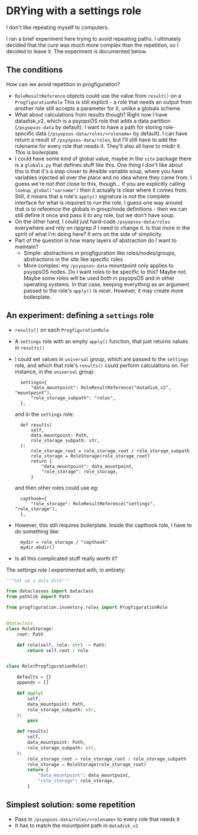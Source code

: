 # DRYing with a settings role

I don't like repeating myself to computers.

I ran a brief experiment here trying to avoid repeating paths.
I ultimately decided that the cure was much more complex than the repetition,
so I decided to leave it.
The experiment is documented below.

## The conditions

How can we avoid repetition in progfiguration?

* `RoleResultReference` objects could use the value from `result()` on a `ProgfigurationRole`
  This is still explicit - a role that needs an output from another role still accepts a parameter for it, unlike a globals scheme.
* What about calculations from results though?
  Right now I have datadisk_v2, which is a psyopsOS role that adds a data partition (`/psyopsos-data` by default).
  I want to have a path for storing role-specific data (`/psyopsos-data/roles/<rolename>` by default).
  I can have return a result of `/psyopsos-data/roles`, but I'll still have to add the rolename for every role that needs it.
  They'll also all have to mkdir it.
  This is boilerplate.
* I could have some kind of global value, maybe in the `site` package there is a `globals.py` that defines stuff like this.
  One thing I don't like about this is that it's a step closer to Ansible variable soup,
  where you have variables injected all over the place and no idea where they came from.
  I guess we're not _that_ close to this, though... if you are explicitly calling `lookup_global("varname")`
  then it actually is clear where it comes from.
  Still, it means that a role's `apply()` signature is not the complete interface for what is required to run the role.
  I guess one way around that is to reference the globals in group/node definitions -
  then we can still define it once and pass it to any role, but we don't have soup.
* On the other hand, I could just hard-code `/psyopsos-data/roles` everywhere and rely on ripgrep if I need to change it.
  Is that more in the spirit of what I'm doing here? It errs on the side of simplicity.
* Part of the question is how many layers of abstraction do I want to maintain?
  * Simple: abstractions in progfiguration like roles/nodes/groups, abstractions in the site like specific roles
  * More complex: my `/psyopsos-data` mountpoint only applies to psyopsOS nodes.
    Do I want roles to be specific to this? Maybe not. Maybe some roles will be used both in psyopsOS and in other operating systems.
    In that case, keeping everything as an argument passed to the role's `apply()` is nicer.
    However, it may create more boilerplate.

## An experiment: defining a `settings` role

* `results()` on each `ProgfigurationRole`
* A `settings` role with an empty `apply()` function, that just returns values in `results()`
* I could set values in `universal` group, which are passed to the `settings` role, and which that role's `results()` could perform calculations on.
  For instance, in the `universal` group:

        settings={
            "data_mountpoint": RoleResultReference("datadisk_v2", "mountpoint"),
            "role_storage_subpath": "roles",
        },

  and in the `settings` role:

        def results(
            self,
            data_mountpoint: Path,
            role_storage_subpath: str,
        ):
            role_storage_root = role_storage_root / role_storage_subpath
            role_storage = RoleStorage(role_storage_root)
            return {
                "data_mountpoint": data_mountpoint,
                "role_storage": role_storage,
            }

  and then other roles could use eg:

        capthook={
            "role_storage": RoleResultReference("settings", "role_storage"),
        },

* However, this still requires boilerplate.
  Inside the capthook role, I have to do something like:

        mydir = role_storage / "capthook"
        mydir.mkdir()

* Is all this complicated stuff really worth it?

The settings role I experimented with, in entirety:

```python
"""Set up a data disk"""

from dataclasses import dataclass
from pathlib import Path

from progfiguration.inventory.roles import ProgfigurationRole


@dataclass
class RoleStorage:
    root: Path

    def role(self, role: str) -> Path:
        return self.root / role


class Role(ProgfigurationRole):

    defaults = {}
    appends = []

    def apply(
        self,
        data_mountpoint: Path,
        role_storage_subpath: str,
    ):
        pass

    def results(
        self,
        data_mountpoint: Path,
        role_storage_subpath: str,
    ):
        role_storage_root = role_storage_root / role_storage_subpath
        role_storage = RoleStorage(role_storage_root)
        return {
            "data_mountpoint": data_mountpoint,
            "role_storage": role_storage,
        }
```

## Simplest solution: some repetition

* Pass in `/psyopsos-data/roles/<rolename>` to every role that needs it
* It has to match the mountpoint path in `datadisk_v2`
